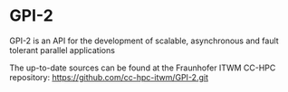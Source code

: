 # GPI-2
GPI-2 is an API for the development of scalable, asynchronous and fault tolerant parallel applications

The up-to-date sources can be found at the Fraunhofer ITWM CC-HPC repository: https://github.com/cc-hpc-itwm/GPI-2.git 
